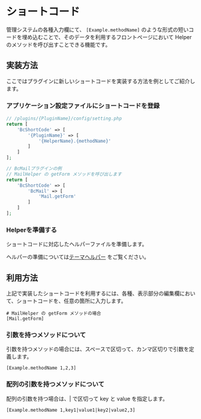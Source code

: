 # ショートコード

管理システムの各種入力欄にて、 `[Example.methodName]` のような形式の短いコードを埋め込むことで、そのデータを利用するフロントページにおいて Helper のメソッドを呼び出すことできる機能です。

## 実装方法
ここではプラグインに新しいショートコードを実装する方法を例としてご紹介します。 

### アプリケーション設定ファイルにショートコードを登録

```php
// /plugins/{PluginName}/config/setting.php
return [
    'BcShortCode' => [
        '{PluginName}' => [
            '{HelperName}.{methodName}'
        ]
    ]
];

// BcMailプラグインの例
// MailHelper の getForm メソッドを呼び出します
return [
    'BcShortCode' => [
        'BcMail' => [
            'Mail.getForm'
        ]
    ]
];
```

### Helperを準備する 
ショートコードに対応したヘルパーファイルを準備します。

ヘルパーの準備については[テーマヘルパー](./theme_helper) をご覧ください。


## 利用方法

上記で実装したショートコードを利用するには、各種、表示部分の編集欄において、ショートコードを、任意の箇所に入力します。

```shell
# MailHelper の getForm メソッドの場合
[Mail.getForm]
```

### 引数を持つメソッドについて

引数を持つメソッドの場合には、スペースで区切って、カンマ区切りで引数を定義します。

```shell
[Example.methodName 1,2,3]
```

### 配列の引数を持つメソッドについて

配列の引数を持つ場合は、| で区切って key と value を指定します。

```shell
[Example.methodName 1,key1|value1|key2|value2,3]
```


